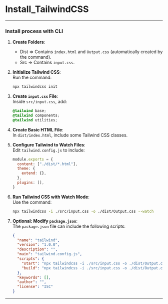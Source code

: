 # Install_TailwindCSS



---

### Install process with CLI

1. **Create Folders**:  
   - Dist => Contains `index.html` and `Output.css` (automatically created by the command).  
   - Src => Contains `input.css`.

2. **Initialize Tailwind CSS**:  
   Run the command:
   ```bash
   npx tailwindcss init
   ```

3. **Create `input.css` File**:  
   Inside `src/input.css`, add:
   ```css
   @tailwind base;
   @tailwind components;
   @tailwind utilities;
   ```

4. **Create Basic HTML File**:  
   In `dist/index.html`, include some Tailwind CSS classes.

5. **Configure Tailwind to Watch Files**:  
   Edit `tailwind.config.js` to include:
   ```javascript
   module.exports = {
     content: ["./dist/*.html"],
     theme: {
       extend: {},
     },
     plugins: [],
   }
   ```

6. **Run Tailwind CSS with Watch Mode**:  
   Use the command:
   ```bash
   npx tailwindcss -i ./src/input.css -o ./dist/Output.css --watch
   ```

7. **Optional: Modify `package.json`**:  
   The `package.json` file can include the following scripts:
   ```json
   {
     "name": "tailwind",
     "version": "1.0.0",
     "description": "",
     "main": "tailwind.config.js",
     "scripts": {
       "start": "npx tailwindcss -i ./src/input.css -o ./dist/Output.css --watch",
       "build": "npx tailwindcss -i ./src/input.css -o ./dist/Output.css"
     },
     "keywords": [],
     "author": "",
     "license": "ISC"
   }
   ```

---
